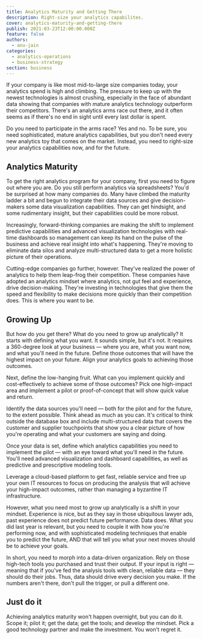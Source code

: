 ```yaml
---
title: Analytics Maturity and Getting There
description: Right-size your analytics capabilites.
cover: analytics-maturity-and-getting-there
publish: 2021-03-23T12:00:00.000Z
feature: false
authors:
  - anu-jain
categories:
  - analytics-operations
  - business-strategy
section: business
---
```


If your company is like most mid-to-large size companies today, your
analytics spend is high and climbing. The pressure to keep up with the
newest technologies is almost crushing, especially in the face of
abundant data showing that companies with mature analytics technology
outperform their competitors. There's an analytics arms race out there,
and it often seems as if there's no end in sight until every last dollar
is spent.

Do you need to participate in the arms race? Yes and no. To be sure, you
need sophisticated, mature analytics capabilities, but you don't need
every new analytics toy that comes on the market. Instead, you need to
right-size your analytics capabilities now, and for the future.

## Analytics Maturity

To get the right analytics program for your company, first you need to
figure out where you are. Do you still perform analytics via
spreadsheets? You'd be surprised at how many companies do. Many have
climbed the maturity ladder a bit and begun to integrate their data
sources and give decision-makers some data visualization capabilities.
They can get hindsight, and some rudimentary insight, but their
capabilities could be more robust.

Increasingly, forward-thinking companies are making the shift to
implement predictive capabilities and advanced visualization
technologies with real-time dashboards so management can keep its hand
on the pulse of the business and achieve real insight into what's
happening. They're moving to eliminate data silos and analyze
multi-structured data to get a more holistic picture of their
operations.

Cutting-edge companies go further, however. They've realized the power
of analytics to help them leap-frog their competition. These companies
have adopted an analytics mindset where analytics, not gut feel and
experience, drive decision-making. They're investing in technologies
that give them the speed and flexibility to make decisions more quickly
than their competition does. This is where you want to be.

## Growing Up

But how do you get there? What do you need to grow up analytically? It
starts with defining what you want. It sounds simple, but it's not. It
requires a 360-degree look at your business — where you are, what you
want now, and what you'll need in the future. Define those outcomes that
will have the highest impact on your future. Align your analytics goals
to achieving those outcomes.

Next, define the low-hanging fruit. What can you implement quickly and
cost-effectively to achieve some of those outcomes? Pick one high-impact
area and implement a pilot or proof-of-concept that will show quick
value and return.

Identify the data sources you'll need — both for the pilot and for the
future, to the extent possible. Think ahead as much as you can. It's
critical to think outside the database box and include multi-structured
data that covers the customer and supplier touchpoints that show you a
clear picture of how you're operating and what your customers are saying
and doing.

Once your data is set, define which analytics capabilities you need to
implement the pilot — with an eye toward what you'll need in the future.
You'll need advanced visualization and dashboard capabilities, as well
as predictive and prescriptive modeling tools.

Leverage a cloud-based platform to get fast, reliable service and free
up your own IT resources to focus on producing the analysis that will
achieve your high-impact outcomes, rather than managing a byzantine IT
infrastructure.

However, what you need most to grow up analytically is a shift in your
mindset. Experience is nice, but as they say in those ubiquitous lawyer
ads, past experience does not predict future performance. Data does.
What you did last year is relevant, but you need to couple it with how
you're performing now, and with sophisticated modeling techniques that
enable you to predict the future, AND that will tell you what your next
moves should be to achieve your goals.

In short, you need to morph into a data-driven organization. Rely on
those high-tech tools you purchased and trust their output. If your
input is right — meaning that if you've fed the analysis tools with
clean, reliable data — they should do their jobs. Thus, data should
drive every decision you make. If the numbers aren't there, don't pull
the trigger, or pull a different one.

## Just do it

Achieving analytics maturity won't happen overnight, but you can do it.
Scope it; pilot it; get the data; get the tools; and develop the
mindset. Pick a good technology partner and make the investment. You
won't regret it.
